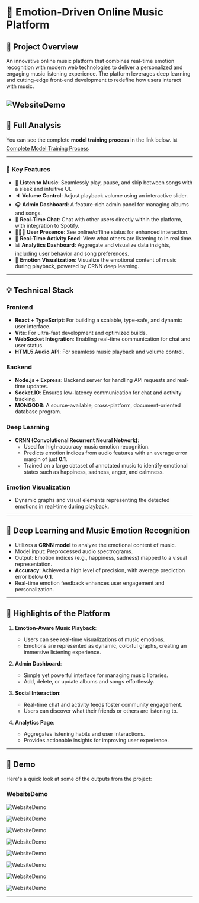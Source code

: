 # 🎵 Emotion-Driven Online Music Platform

## 🚀 **Project Overview**
An innovative online music platform that combines real-time emotion recognition with modern web technologies to deliver a personalized and engaging music listening experience. The platform leverages deep learning and cutting-edge front-end development to redefine how users interact with music.

![WebsiteDemo](website-demo-image/view.gif)
---
## 🔗 Full Analysis

You can see the complete **model training process** in the link below.
📊 [Complete Model Training Process](https://colab.research.google.com/drive/1OXgVuHh-1RExglcYuX1c3bWSYamlR5MX?usp=sharing)

---
### 🔑 **Key Features**
- 🎸 **Listen to Music**: Seamlessly play, pause, and skip between songs with a sleek and intuitive UI.
- 🔈 **Volume Control**: Adjust playback volume using an interactive slider.
- 🎧 **Admin Dashboard**: A feature-rich admin panel for managing albums and songs.
- 💬 **Real-Time Chat**: Chat with other users directly within the platform, with integration to Spotify.
- 👨🏼‍💼 **User Presence**: See online/offline status for enhanced interaction.
- 👀 **Real-Time Activity Feed**: View what others are listening to in real time.
- 📊 **Analytics Dashboard**: Aggregate and visualize data insights, including user behavior and song preferences.
- 🎨 **Emotion Visualization**: Visualize the emotional content of music during playback, powered by CRNN deep learning.

---

## 💡 **Technical Stack**

### **Frontend**
- **React + TypeScript**: For building a scalable, type-safe, and dynamic user interface.
- **Vite**: For ultra-fast development and optimized builds.
- **WebSocket Integration**: Enabling real-time communication for chat and user status.
- **HTML5 Audio API**: For seamless music playback and volume control.

### **Backend**
- **Node.js + Express**: Backend server for handling API requests and real-time updates.
- **Socket.IO**: Ensures low-latency communication for chat and activity tracking.
- **MONGODB**: A source-available, cross-platform, document-oriented database program.

### **Deep Learning**
- **CRNN (Convolutional Recurrent Neural Network)**:
  - Used for high-accuracy music emotion recognition.
  - Predicts emotion indices from audio features with an average error margin of just **0.1**.
  - Trained on a large dataset of annotated music to identify emotional states such as happiness, sadness, anger, and calmness.

### **Emotion Visualization**
- Dynamic graphs and visual elements representing the detected emotions in real-time during playback.

---

## 📖 **Deep Learning and Music Emotion Recognition**
- Utilizes a **CRNN model** to analyze the emotional content of music.
- Model input: Preprocessed audio spectrograms.
- Output: Emotion indices (e.g., happiness, sadness) mapped to a visual representation.
- **Accuracy**: Achieved a high level of precision, with average prediction error below **0.1**.
- Real-time emotion feedback enhances user engagement and personalization.

---

## 🌟 **Highlights of the Platform**
1. **Emotion-Aware Music Playback**:
   - Users can see real-time visualizations of music emotions.
   - Emotions are represented as dynamic, colorful graphs, creating an immersive listening experience.

2. **Admin Dashboard**:
   - Simple yet powerful interface for managing music libraries.
   - Add, delete, or update albums and songs effortlessly.

3. **Social Interaction**:
   - Real-time chat and activity feeds foster community engagement.
   - Users can discover what their friends or others are listening to.

4. **Analytics Page**:
   - Aggregates listening habits and user interactions.
   - Provides actionable insights for improving user experience.

---

## 🎥 Demo

Here's a quick look at some of the outputs from the project:

###  **WebsiteDemo**
![WebsiteDemo](website-demo-image/1.png)

![WebsiteDemo](website-demo-image/2.png)

![WebsiteDemo](website-demo-image/3.png)

![WebsiteDemo](website-demo-image/4.png)

![WebsiteDemo](website-demo-image/5.png)

![WebsiteDemo](website-demo-image/6.png)

![WebsiteDemo](website-demo-image/7.png)

![WebsiteDemo](website-demo-image/8.png)


---
